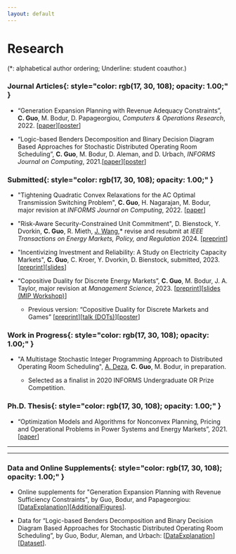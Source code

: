 ```yaml
---
layout: default
---
```


# Research

(*: alphabetical author ordering; Underline: student coauthor.)

### **Journal Articles**{: style="color: rgb(17, 30, 108); opacity: 1.00;" }

* “Generation Expansion Planning with Revenue Adequacy Constraints”, **C. Guo**, M. Bodur, D. Papageorgiou, *Computers & Operations Research*, 2022. [[<u>paper</u>](https://www.sciencedirect.com/science/article/pii/S0305054822000363)][[<u>poster</u>](/docs/MINLP2019_Poster.pdf)]

* “Logic-based Benders Decomposition and Binary Decision Diagram Based Approaches for Stochastic Distributed Operating Room Scheduling”, **C. Guo**, M. Bodur, D. Aleman, and D. Urbach, *INFORMS Journal on Computing*, 2021.[[<u>paper</u>](https://pubsonline.informs.org/doi/abs/10.1287/ijoc.2020.1036)][[<u>poster</u>](/docs/sdors_poster.pdf)]

### **Submitted**{: style="color: rgb(17, 30, 108); opacity: 1.00;" }

* "Tightening Quadratic Convex Relaxations for the AC Optimal Transmission Switching Problem", **C. Guo**, H. Nagarajan, M. Bodur, major revision at *INFORMS Journal on Computing*, 2022. [[<u>paper</u>](https://optimization-online.org/2022/12/tightening-quadratic-convex-relaxations-for-the-ac-optimal-transmission-switching-problem/)]

* "Risk-Aware Security-Constrained Unit Commitment", D. Bienstock, Y. Dvorkin, **C. Guo**, R. Mieth, <u>J. Wang</u>,\* revise and resubmit at *IEEE Transactions on Energy Markets, Policy, and Regulation* 2024. [[<u>preprint</u>](https://arxiv.org/abs/2311.17254)]

* "Incentivizing Investment and Reliability: A Study on Electricity Capacity Markets", **C. Guo**, C. Kroer, Y. Dvorkin, D. Bienstock, submitted, 2023. [[<u>preprint</u>](https://arxiv.org/abs/2311.06426)][[<u>slides</u>](/docs/CM_slides.pdf)]

* “Copositive Duality for Discrete Energy Markets”, **C. Guo**, M. Bodur, J. A. Taylor, major revision at *Management Science*, 2023. [[<u>preprint</u>](https://optimization-online.org/wp-content/uploads/2021/01/COPDualityApp-1.pdf)][[<u>slides (MIP Workshop)</u>](/docs/COPPricing_slides.pdf)]

    * Previous version: “Copositive Duality for Discrete Markets and Games” [[<u>preprint</u>](https://arxiv.org/abs/2101.05379)][[<u>talk (DOTs)</u>](https://www.youtube.com/watch?v=ihDWyAHSMJ4&t=1s&ab_channel=DiscreteOptimizationTalks)][[<u>poster</u>](/docs/COP_Poster.pdf)]

### **Work in Progress**{: style="color: rgb(17, 30, 108); opacity: 1.00;" }

* "A Multistage Stochastic Integer Programming Approach to Distributed Operating Room Scheduling", <u>A. Deza</u>, **C. Guo**, M. Bodur, in preparation.

  * Selected as a finalist in 2020 INFORMS Undergraduate OR Prize Competition.

### **Ph.D. Thesis**{: style="color: rgb(17, 30, 108); opacity: 1.00;" }

* “Optimization Models and Algorithms for Nonconvex Planning, Pricing and Operational Problems in Power Systems and Energy Markets”, 2021.[[<u>paper</u>](https://www.proquest.com/docview/2612433603?pq-origsite=gscholar&fromopenview=true)]

----------------
<!--
### **Upcoming Conferences and Presentations**{: style="color: rgb(17, 30, 108); opacity: 1.00;" }

* PSERC, Atlanta, GA, December 2023

* INFORMS Optimization Society Conference, Houston, TX, March 2024 -->

<!-- * MIP Workshop 2023, Los Angeles, CA, May 2023 -->

<!-- * "Copositive Duality for Discrete Markets and Games"

  * INFORMS Annual Meeting, Anaheim, CA, October 2021
  * International Conference on Game Theory (poster), Virtual, July 2021
  * IPCO Conference (poster), Virtual, June 2021
  * CORS Annual Conference, Virtual, June 2021
  * MIP Workshop (poster), Virtual, May 2021
  * Grid Science Winter School (poster), Virtual, January 2021
  * Discrete Optimization Talks (DOTs), Virtual, December 2020
  * INFORMS Annual Meeting, Virtual, November 2020

* “Generation Expansion Planning with Revenue Adequacy Constraints”

  * INFORMS Annual Meeting, Seattle, WA, October 2019
  * DIMACS Workshop on MINLP (poster), Montreal, QC, October 2019
  * Optimization Days, Montreal, QC, May 2019


* “Logic-Based Benders Decomposition and Binary Decision Diagram Based Approaches for Stochastic Distributed Operating Room Scheduling”

  * INFORMS Annual Meeting, Seattle, WA, October 2019
  * MIP Workshop (poster), Boston, MA, July 2019
  * INFORMS Computing Society Conference, Knoxville, TN, January 2019
  * MIE Graduate Research Symposium (poster), Toronto, ON, June 2018 -->

----------------

### **Data and Online Supplements**{: style="color: rgb(17, 30, 108); opacity: 1.00;" }
* Online supplements for "Generation Expansion Planning with Revenue Sufficiency Constraints", by Guo, Bodur, and Papageorgiou: [[<u>DataExplanation</u>](/docs/profitability_dataDocumentation.pdf)][[<u>AdditionalFigures</u>](/docs/AdditionalFigures.pdf)].

* Data for “Logic-based Benders Decomposition and Binary Decision Diagram Based Approaches for Stochastic Distributed Operating
Room Scheduling”, by Guo, Bodur, Aleman, and Urbach: [[<u>DataExplanation</u>](/docs/SDORS_DataDescription.pdf)][[<u>Dataset</u>](/docs/SDORS_Instances.zip)].

&nbsp;
&nbsp;
&nbsp;
&nbsp;
